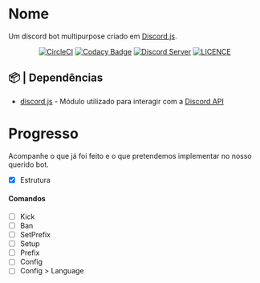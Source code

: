 # Nome
Um discord bot multipurpose criado em [Discord.js](https://github.com/discordjs/discord.js/).

<p align="center">
  <a href="https://circleci.com/gh/Grawlk/-isso"><img src="https://circleci.com/gh/Grawlk/-isso.svg?style=svg" alt="CircleCI"></a>
  <a href="https://app.codacy.com/app/Grawlk/-isso?utm_source=github.com&utm_medium=referral&utm_content=Grawlk/-isso&utm_campaign=Badge_Grade_Dashboard"><img src="https://api.codacy.com/project/badge/Grade/1d8e80b9fc274c649dfc499636e65264" alt="Codacy Badge"></a>
  <a href="https://discord.gg/e84HTwf"><img src="https://discordapp.com/api/guilds/614084067499048984/widget.png" alt="Discord Server"></a>
  <a href="https://github.com/Grawlk/-isso/blob/master/LICENSE"><img src="https://img.shields.io/badge/License-MIT-yellow.svg" alt="LICENCE"></a>
</p>

## 📦 | Dependências
* [discord.js](https://github.com/discordjs/discord.js/) - Módulo utilizado para interagir com a [Discord API](https://discordapp.com/developers/docs/intro)

# Progresso
Acompanhe o que já foi feito e o que pretendemos implementar no nosso querido bot.

- [X] Estrutura

#### Comandos
- [ ] Kick
- [ ] Ban
- [ ] SetPrefix
- [ ] Setup
- [ ] Prefix
- [ ] Config
- [ ] Config > Language
